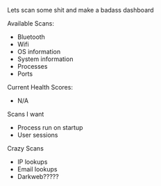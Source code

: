 Lets scan some shit and make a badass dashboard


Available Scans:
- Bluetooth
- Wifi
- OS information
- System information
- Processes
- Ports

Current Health Scores:
- N/A

Scans I want
- Process run on startup
- User sessions

Crazy Scans
- IP lookups
- Email lookups
- Darkweb?????
